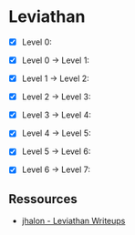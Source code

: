 # Leviathan


- [X] Level 0:
- [X] Level 0 -> Level 1:
- [X] Level 1 -> Level 2:
- [X] Level 2 -> Level 3:
- [X] Level 3 -> Level 4:
- [X] Level 4 -> Level 5:
- [X] Level 5 -> Level 6:
- [X] Level 6 -> Level 7:



## Ressources

- [jhalon - Leviathan Writeups](https://jhalon.github.io/over-the-wire-leviathan/)

